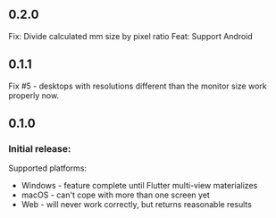 ## 0.2.0

Fix: Divide calculated mm size by pixel ratio
Feat: Support Android

## 0.1.1

Fix #5 - desktops with resolutions different than the monitor size work properly now.

## 0.1.0

### Initial release:

Supported platforms:

- Windows - feature complete until Flutter multi-view materializes
- macOS - can't cope with more than one screen yet
- Web - will never work correctly, but returns reasonable results
